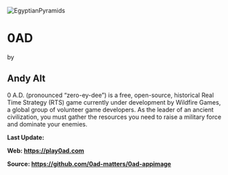   ![EgyptianPyramids](https://user-images.githubusercontent.com/88724353/235563498-91c93488-3c44-49e6-a52a-d5c7022647cb.jpg)
 
# 0AD
by
## Andy Alt

 0 A.D. (pronounced “zero-ey-dee”) is a free, open-source, historical
 Real Time Strategy (RTS) game currently under development by Wildfire
 Games, a global group of volunteer game developers. As the leader of
 an ancient civilization, you must gather the resources you need to 
 raise a military force and dominate your enemies.
 
 **Last Update:** 
 
 **Web: https://play0ad.com**

 **Source: https://github.com/0ad-matters/0ad-appimage**
